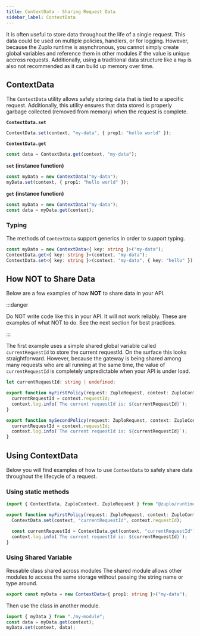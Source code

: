 ```yaml
---
title: ContextData - Sharing Request Data
sidebar_label: ContextData
---
```


It is often useful to store data throughout the life of a single request. This
data could be used on multiple policies, handlers, or for logging. However,
because the Zuplo runtime is asynchronous, you cannot simply create global
variables and reference them in other modules if the value is unique accross
requests. Additionally, using a traditional data structure like a `Map` is also
not recommended as it can build up memory over time.

## ContextData

The `ContextData` utility allows safely storing data that is tied to a specific
request. Additionally, this utility ensures that data stored is properly garbage
collected (removed from memory) when the request is complete.

**`ContextData.set`**

```ts
ContextData.set(context, "my-data", { prop1: "hello world" });
```

**`ContextData.get`**

```ts
const data = ContextData.get(context, "my-data");
```

**`set` (instance function)**

```ts
const myData = new ContextData("my-data");
myData.set(context, { prop1: "hello world" });
```

**`get` (instance function)**

```ts
const myData = new ContextData("my-data");
const data = myData.get(context);
```

### Typing

The methods of `ContextData` support generics in order to support typing.

```ts
const myData = new ContextData<{ key: string }>("my-data");
ContextData.get<{ key: string }>(context, "my-data");
ContextData.set<{ key: string }>(context, "my-data", { key: "hello" });
```

## How NOT to Share Data

Below are a few examples of how **NOT** to share data in your API.

:::danger

Do NOT write code like this in your API. It will not work reliably. These are
examples of what NOT to do. See the next section for best practices.

:::

The first example uses a simple shared global variable called `currentRequestId`
to store the current requestId. On the surface this looks straightforward.
However, because the gateway is being shared among many requests who are all
running at the same time, the value of `currentRequestId` is completely
unpredictable when your API is under load.

```ts title="/modules/policies.ts"
let currentRequestId: string | undefined;

export function myFirstPolicy(request: ZuploRequest, context: ZuploContext) {
  currentRequestId = context.requestId;
  context.log.info(`The current requestId is: ${currentRequestId}`);
}

export function mySecondPolicy(request: ZuploRequest, context: ZuploContext) {
  currentRequestId = context.requestId;
  context.log.info(`The current requestId is: ${currentRequestId}`);
}
```

## Using ContextData

Below you will find examples of how to use `ContextData` to safely share data
throughout the lifecycle of a request.

### Using static methods

```ts
import { ContextData, ZuploContext, ZuploRequest } from "@zuplo/runtime";

export function myFirstPolicy(request: ZuploRequest, context: ZuploContext) {
  ContextData.set(context, "currentRequestId", context.requestId);

  const currentRequestId = ContextData.get(context, "currentRequestId");
  context.log.info(`The current requestId is: ${currentRequestId}`);
}
```

### Using Shared Variable

Reusable class shared across modules The shared module allows other modules to
access the same storage without passing the string name or type around.

```ts
export const myData = new ContextData<{ prop1: string }>("my-data");
```

Then use the class in another module.

```ts
import { myData } from "./my-module";
const data = myData.get(context);
myData.set(context, data);
```
